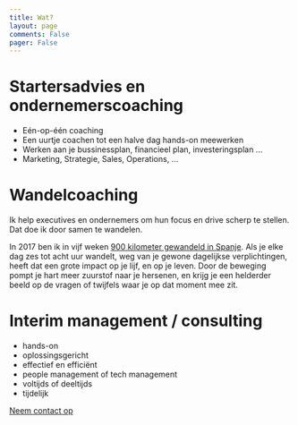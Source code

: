 ```yaml
---
title: Wat?
layout: page
comments: False
pager: False
---
```


# Startersadvies en ondernemerscoaching
* Eén-op-één coaching
* Een uurtje coachen tot een halve dag hands-on meewerken
* Werken aan je bussinessplan, financieel plan, investeringsplan ...
* Marketing, Strategie, Sales, Operations, ...

# Wandelcoaching

Ik help executives en ondernemers om hun focus en drive scherp te stellen. Dat doe ik door samen te wandelen.


In 2017 ben ik in vijf weken [900 kilometer gewandeld in Spanje](/c/pelgrim.html). Als je elke dag zes tot acht uur wandelt, weg van je gewone dagelijkse verplichtingen, heeft dat een grote impact op je lijf, en op je leven. Door de beweging pompt je hart meer zuurstof naar je hersenen, en krijg je een helderder beeld op de vragen of twijfels waar je op dat moment mee zit.



# Interim management / consulting
  * hands-on
  * oplossingsgericht
  * effectief en efficiënt
  * people management of tech management
  * voltijds of deeltijds
  * tijdelijk

  
[Neem contact op](contact)